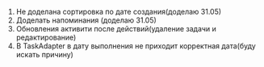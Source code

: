 1. Не доделана сортировка по дате создания(доделаю 31.05)
2. Доделать напоминания (доделаю 31.05)
3. Обновления активити после действий(удаление задачи и редактирование)
4. В TaskAdapter в дату выполнения не приходит корректная дата(буду искать причину)